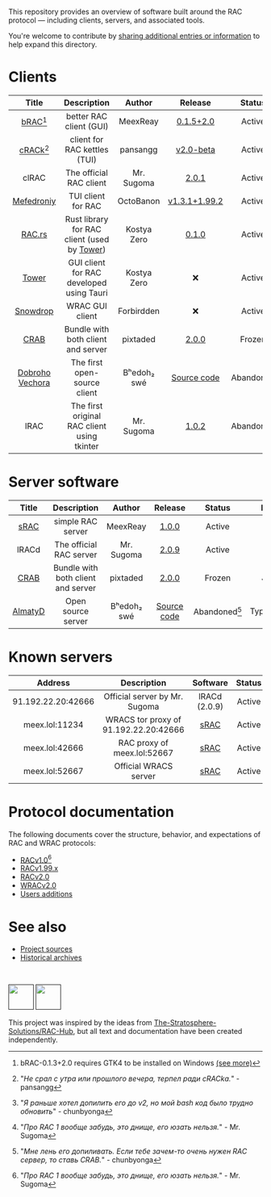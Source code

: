 This repository provides an overview of software built around the RAC protocol — including clients, servers, and associated tools.

You're welcome to contribute by [sharing additional entries or information](https://github.com/MeexReay/RAC-Hub/pulls) to help expand this directory.

# Clients

| Title | Description | Author | Release | Status | Lang | RAC | WRAC |
| :---: | :---------: | :----: | :-----: | :----: | :--: | :-: | :--: |
| [bRAC](https://github.com/MeexReay/bRAC)[^1] | better RAC client (GUI) | MeexReay | [0.1.5+2.0](https://github.com/MeexReay/bRAC/releases/tag/0.1.5%2B2.0) | Active |    Rust | v2.0 | v2.0 |
| [сRACk](https://github.com/pansangg/cRACk)[^5] | client for RAC kettles (TUI) | pansangg | [v2.0-beta](https://github.com/pansangg/cRACk/releases/tag/v2.0-beta) | Active | Python | v2.0 | ❌ |
| clRAC | The official RAC client | Mr. Sugoma | [2.0.1](https://wdfiles.ru/Ofx7) | Active | C | v2.0 | ❌ |
| [Mefedroniy](https://github.com/OctoBanon-Main/mefedroniy-client) | TUI client for RAC | OctoBanon | [v1.3.1+1.99.2](https://github.com/OctoBanon-Main/mefedroniy-client/releases/tag/v1.3.1%2B1.99.2) | Active | Rust | v1.99.2 | ❌ |
| [RAC.rs](https://github.com/kostya-zero/rac-rs) | Rust library for RAC client (used by [Tower](https://github.com/kostya-zero/tower)) | Kostya Zero | [0.1.0](https://crates.io/crates/rac_rs/0.1.0) | Active | Rust | v2.0 | v2.0 |
| [Tower](https://github.com/kostya-zero/tower) | GUI client for RAC developed using Tauri | Kostya Zero | ❌ | Active | Rust | v2.0 | v2.0 |
| [Snowdrop](https://github.com/Forbirdden/Snowdrop) | WRAC GUI client | Forbirdden  | ❌ | Active | JavaScript | ❌ | v2.0 |
| [CRAB](https://gitea.bedohswe.eu.org/pixtaded/crab) | Bundle with both client and server | pixtaded | [2.0.0](https://gitea.bedohswe.eu.org/pixtaded/crab/releases/tag/2.0.0-snapshot-202502092015) | Frozen | Java | v1.99.2 | ❌ |
| [Dobroho Vechora](https://gitea.bedohswe.eu.org/bedohswe/dobroho_vechora) | The first open-source client | Bʰedoh₂ swé | [Source code](https://gitea.bedohswe.eu.org/bedohswe/dobroho_vechora/raw/branch/main/dobroho_vechora.bash) | Abandoned | Bash | v1.0[^2] | ❌ |
| lRAC | The first original RAC client using tkinter | Mr. Sugoma | [1.0.2](https://github.com/MeexReay/RAC-Hub-Archive/tree/main/lRAC/1.0.2) | Abandoned | Python | v1.0[^4] | ❌ |

<!-- | WebbyCRAB | Fork of CRAB that runs online using TeaVM | Forbirdden  | ❌ | Abandoned | Java | v1.0, v1.99.2 | ❌ | -->
<!-- | WinRAC | GUI client for RAC developed using WinForms | cat8753 |  | Abandoned | C# | v1.99.2 | ❌ | -->

[^1]: bRAC-0.1.3+2.0 requires GTK4 to be installed on Windows [(see more)](https://github.com/MeexReay/bRAC/releases/tag/0.1.3%2B2.0#user-content-window-gui-install)
[^2]: "_Я раньше хотел допилить его до v2, но мой bash код было трудно обновить_" - chunbyonga
[^5]: "_Не срал с утра или прошлого вечера, терпел ради cRACkа._" - pansangg

# Server software

| Title | Description | Author | Release | Status | Lang | RAC | WRAC |
| :---: | :---------: | :----: | :-----: | :----: | :--: | :-: | :--: |
| [sRAC](https://github.com/MeexReay/sRAC) | simple RAC server | MeexReay | [1.0.0](https://github.com/MeexReay/sRAC/releases) | Active | Rust | v2.0 | v2.0 |
| lRACd | The official RAC server | Mr. Sugoma | [2.0.9](https://wdfiles.ru/Obvt) | Active | C | v2.0 | ❌ |
| [CRAB](https://gitea.bedohswe.eu.org/pixtaded/crab) | Bundle with both client and server | pixtaded | [2.0.0](https://gitea.bedohswe.eu.org/pixtaded/crab/releases/tag/2.0.0-snapshot-202502092015) | Frozen | Java | v1.99.2 | ❌ | 
| [AlmatyD](https://gitea.bedohswe.eu.org/bedohswe/almatyd) | Open source server | Bʰedoh₂ swé | [Source code](https://gitea.bedohswe.eu.org/bedohswe/almatyd) | Abandoned[^3] | TypeScript | v1.0 | ❌ |

<!-- | Gashishnik | WRAC server | OctoBanon | Soon... | In development | Rust | ❌ | v2.0 | -->
<!-- | WebbyCRAB | Fork of CRAB that runs online using TeaVM | Forbirdden  | ❌ | Abandoned | Java | v1.99.2 |  ❌  | -->
<!-- | Butter | Simple Node.js RAC server | Forbirdden | ❌ | Abandoned | JavaScript | v1.99.2, v2.0 |  ❌  | -->

[^3]: "_Мне лень его допиливать. Если тебе зачем-то очень нужен RAC сервер, то ставь CRAB._" - chunbyonga

# Known servers

|       Address        |              Description              |                 Software                 | Status | Protocol  |   Auth   |
| :------------------: | :-----------------------------------: | :--------------------------------------: | :----: | :-------: | :------: |
| 91.192.22.20:42666   | Official server by Mr. Sugoma         | lRACd (2.0.9)                            | Active | RACv2.0   | Optional |
| meex.lol:11234       | WRACS tor proxy of 91.192.22.20:42666 | [sRAC](https://github.com/MeexReay/sRAC) | Active | WRACSv2.0 | Optional |
| meex.lol:42666       | RAC proxy of meex.lol:52667           | [sRAC](https://github.com/MeexReay/sRAC) | Active | RACv2.0   | Required |
| meex.lol:52667       | Official WRACS server                 | [sRAC](https://github.com/MeexReay/sRAC) | Active | WRACSv2.0 | Required |

# Protocol documentation

The following documents cover the structure, behavior, and expectations of RAC and WRAC protocols:

- [RACv1.0](RACv1.md)[^4]
- [RACv1.99.x](RACv1.99.md)
- [RACv2.0](RACv2.md)
- [WRACv2.0](WRAC.md)
- [Users additions](USERS_ADDITIONS.md)

[^4]: "_Про RAC 1 вообще забудь, это днище, его юзать нельзя._" - Mr. Sugoma

# See also

- [Project sources](https://github.com/MeexReay/RAC-Hub)
- [Historical archives](https://github.com/MeexReay/RAC-Hub-Archive)

<br>

[<img src="https://github.com/user-attachments/assets/f2be5caa-6246-4a6a-9bee-2b53086f9afb" height="50">]() [<img src="https://github.com/user-attachments/assets/4d35191d-1dbc-4391-a761-6ae7f76ba7af" height="50">]()

This project was inspired by the ideas from [The-Stratosphere-Solutions/RAC-Hub](https://github.com/The-Stratosphere-Solutions/RAC-Hub), but all text and documentation have been created independently.
